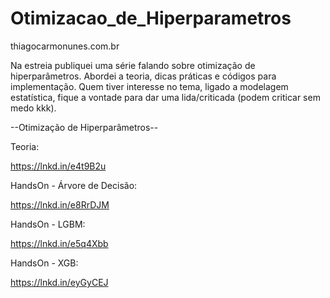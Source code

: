 # Otimizacao_de_Hiperparametros
thiagocarmonunes.com.br

Na estreia publiquei uma série falando sobre otimização de hiperparâmetros. Abordei a teoria, dicas práticas e códigos para implementação. Quem tiver interesse no tema, ligado a modelagem estatística, fique a vontade para dar uma lida/criticada (podem criticar sem medo kkk).

--Otimização de Hiperparâmetros--

Teoria:

https://lnkd.in/e4t9B2u

HandsOn - Árvore de Decisão:

https://lnkd.in/e8RrDJM

HandsOn - LGBM:

https://lnkd.in/e5q4Xbb

HandsOn - XGB:

https://lnkd.in/eyGyCEJ
